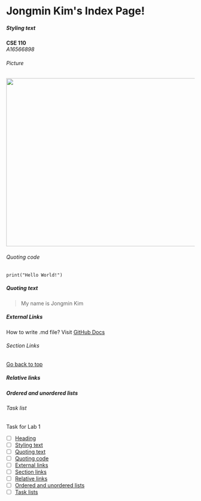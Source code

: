 # Jongmin Kim's Index Page!

##### Styling text #####
**CSE 110**  
*A16566898*

###### Picture ######
<img src="IMG_4031.jpg" width="800" height="450">

###### Quoting code #####
```
print("Hello World!")
```

##### Quoting text #####
> My name is Jongmin Kim

##### External Links #####
How to write .md file?
Visit [GitHub Docs](https://docs.github.com/en/get-started/writing-on-github/getting-started-with-writing-and-formatting-on-github/basic-writing-and-formatting-syntax)

###### Section Links ######

[Go back to top](#jongmin-kims-index-page)

##### Relative links #####

##### Ordered and unordered lists #####

###### Task list #####
Task for Lab 1
- [ ] [Heading](#jongmin-kims-index-page)
- [ ] [Styling text](#styling-text)
- [ ] [Quoting text](#quoting-text)
- [ ] [Quoting code](#quoting-code)
- [ ] [External links](#external-links)
- [ ] [Section links](#section-links)
- [ ] [Relative links](#relative-links)
- [ ] [Ordered and unordered lists](#ordered-and-unordered-lists)
- [ ] [Task lists](#task-list)